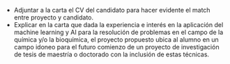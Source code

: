 - Adjuntar a la carta el CV del candidato para hacer evidente el match entre proyecto y candidato.
- Explicar en la carta que dada la experiencia e interés en la aplicación del machine learning y AI para la resolución de problemas en el campo de la química y/o la bioquímica, el proyecto propuesto ubica al alumno en un campo idoneo para el futuro comienzo de un proyecto de investigación de tesis de maestría o doctorado con la inclusión de estas técnicas.
